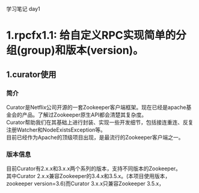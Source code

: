 学习笔记
day1
# 1.rpcfx1.1: 给自定义RPC实现简单的分组(group)和版本(version)。
## 1.curator使用
### 简介
Curator是Netflix公司开源的一套Zookeeper客户端框架。现在已经是apache基金会的产品。了解过Zookeeper原生API都会清楚其复杂度。<br>
Curator帮助我们在其基础上进行封装、实现一些开发细节，包括接连重连、反复注册Watcher和NodeExistsException等。<br>
目前已经作为Apache的顶级项目出现，是最流行的Zookeeper客户端之一。<br>
### 版本信息
目前Curator有2.x.x和3.x.x两个系列的版本，支持不同版本的Zookeeper。<br>
其中Curator 2.x.x兼容Zookeeper的3.4.x和3.5.x。(本项目使用版本，zookeeper version=3.6)而Curator 3.x.x只兼容Zookeeper 3.5.x，
